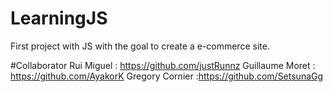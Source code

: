 # LearningJS
First project with JS with the goal to create a e-commerce site.


#Collaborator
Rui Miguel : https://github.com/justRunnz
Guillaume Moret : https://github.com/AyakorK
Gregory Cornier :https://github.com/SetsunaGg

